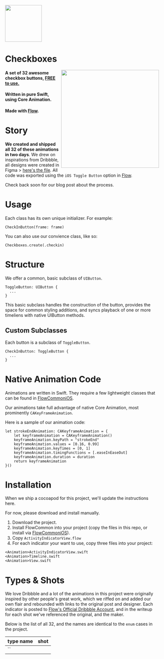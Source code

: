 <img src="https://github.com/createwithflow/Checkboxes/blob/master/Assets/flow-logo%402x.png" width="120" />

# Checkboxes
<img align="right" src="https://github.com/createwithflow/Checkboxes/blob/master/Assets/checkBoxesAll32Portrait.gif" width="320" />

#### A set of 32 awesome checkbox buttons, <u>FREE to use.</u><br />
#### Written in pure Swift, using Core Animation.<br />
#### Made with [Flow](https://createwithflow.com/?utm_source=github&utm_medium=checkboxes).<br />

# Story
**We created and shipped all 32 of these animations in two days**. We drew on inspirations from Dribbble, all designs were created in Figma > [here's the file](https://www.figma.com/file/SIGnizFPmXI1dYS7A5jdKr/CheckBoxes). All code was exported using the `iOS Toggle Button` option in [Flow](https://createwithflow.com/?utm_source=github&utm_medium=checkboxes).

Check back soon for our blog post about the process.

# Usage
Each class has its own unique initializer. For example:

```
CheckInButton(frame: frame)
```

You can also use our convience class, like so:

```
Checkboxes.create(.checkin)
```

# Structure
We offer a common, basic subclass of `UIButton`.

```
ToggleButton: UIButton {
  ...
}
```

This basic subclass handles the construction of the button, provides the space for common styling additions, and syncs playback of one or more timeliens with native UIButton methods.

## Custom Subclasses
Each button is a subclass of `ToggleButton`.

```
CheckInButton: ToggleButton {
  ...
}
```

# Native Animation Code
Animations are written in Swift. They require a few lightweight classes that can be found in [FlowCommoniOS](https://github.com/createwithflow/FlowCommoniOS).

Our animations take full advantage of native Core Animation, most prominently `CAKeyFrameAnimation`.

Here is a sample of our animation code:

```
let strokeEndAnimation: CAKeyframeAnimation = {
    let keyframeAnimation = CAKeyframeAnimation()
    keyframeAnimation.keyPath = "strokeEnd"
    keyframeAnimation.values = [0.16, 0.99]
    keyframeAnimation.keyTimes = [0, 1] 
    keyframeAnimation.timingFunctions = [.easeInEaseOut]
    keyframeAnimation.duration = duration
    return keyframeAnimation
}()
```

# Installation
When we ship a cocoapod for this project, we'll update the instructions here.

For now, please download and install manually. 

1. Download the project.
2. Install FlowCommon into your project (copy the files in this repo, or install via [FlowCommoniOS](https://github.com/createwithflow/FlowCommoniOS)).
3. Copy `ActivityIndicatorView.flow`
4. For each indicator your want to use, copy three files into your project:

```
<Animation>ActivityIndicatorView.swift
<Animation>Timeline.swift
<Animation>View.swift
```

# Types & Shots
We love Dribbble and a lot of the animations in this project were originally inspired by other people's great work, which we riffed on and added our own flair and rebounded with links to the original post and designer. Each indicator is posted to [Flow's Official Dribbble Account](https://dribbble.com/createwithflow), and in the writeup for each shot we've referenced the original, and the maker. 

Below is the list of all 32, and the names are identical to the `enum` cases in the project.

| type name | shot |
|---|---|
| `` | []() |
